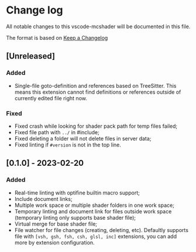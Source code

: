# Change log

All notable changes to this vscode-mcshader will be documented in this file.

The format is based on [Keep a Changelog](http://keepachangelog.com/en/1.0.0/)

## [Unreleased]

### Added

- Single-file goto-definition and references based on TreeSitter. This means this extension cannot find definitions or references outside of currently edited file right now.

### Fixed

- Fixed crash while looking for shader pack path for temp files failed;
- Fixed file path with `../` in #include;
- Fixed deleting a folder will not delete files in server data;
- Fixed linting if `#version` is not in the top line.

## [0.1.0] - 2023-02-20

### Added

- Real-time linting with optifine builtin macro support;
- Include document links;
- Multiple work space or multiple shader folders in one work space;
- Temporary linting and document link for files outside work space (temporary linting only supports base shader file);
- Virtual merge for base shader file;
- File watcher for file changes (creating, deleting, etc). Defaultly supports file with `[vsh, gsh, fsh, csh, glsl, inc]` extensions, you can add more by extension configuration.
